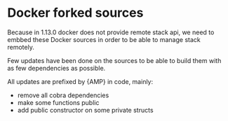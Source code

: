 # Docker forked sources

Because in 1.13.0 docker does not provide remote stack api, we need to embbed these Docker sources in order to be able to manage stack remotely.

Few updates have been done on the sources to be able to build them with as few dependencies as possible.

All updates are prefixed by {AMP} in code, mainly:

- remove all cobra dependencies
- make some functions public
- add public constructor on some private structs
